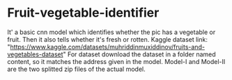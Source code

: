 # Fruit-vegetable-identifier
It' a basic cnn model which identifies whether the pic has a vegetable or fruit. Then it also tells whether it's fresh or rotten.
Kaggle dataset link: "https://www.kaggle.com/datasets/muhriddinmuxiddinov/fruits-and-vegetables-dataset"
For dataset download the dataset in a folder named content, so it matches the address given in the model.
Model-I and Model-II are the two splitted zip files of the actual model.
